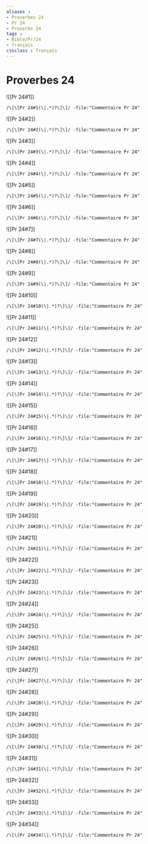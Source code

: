 ```yaml
---
aliases : 
- Proverbes 24
- Pr 24
- Proverbs 24
tags : 
- Bible/Pr/24
- français
cssclass : français
---
```


# Proverbes 24

![[Pr 24#1]]

```query
/\[\[Pr 24#1(\|.*)?\]\]/ -file:"Commentaire Pr 24"
```

![[Pr 24#2]]

```query
/\[\[Pr 24#2(\|.*)?\]\]/ -file:"Commentaire Pr 24"
```

![[Pr 24#3]]

```query
/\[\[Pr 24#3(\|.*)?\]\]/ -file:"Commentaire Pr 24"
```

![[Pr 24#4]]

```query
/\[\[Pr 24#4(\|.*)?\]\]/ -file:"Commentaire Pr 24"
```

![[Pr 24#5]]

```query
/\[\[Pr 24#5(\|.*)?\]\]/ -file:"Commentaire Pr 24"
```

![[Pr 24#6]]

```query
/\[\[Pr 24#6(\|.*)?\]\]/ -file:"Commentaire Pr 24"
```

![[Pr 24#7]]

```query
/\[\[Pr 24#7(\|.*)?\]\]/ -file:"Commentaire Pr 24"
```

![[Pr 24#8]]

```query
/\[\[Pr 24#8(\|.*)?\]\]/ -file:"Commentaire Pr 24"
```

![[Pr 24#9]]

```query
/\[\[Pr 24#9(\|.*)?\]\]/ -file:"Commentaire Pr 24"
```

![[Pr 24#10]]

```query
/\[\[Pr 24#10(\|.*)?\]\]/ -file:"Commentaire Pr 24"
```

![[Pr 24#11]]

```query
/\[\[Pr 24#11(\|.*)?\]\]/ -file:"Commentaire Pr 24"
```

![[Pr 24#12]]

```query
/\[\[Pr 24#12(\|.*)?\]\]/ -file:"Commentaire Pr 24"
```

![[Pr 24#13]]

```query
/\[\[Pr 24#13(\|.*)?\]\]/ -file:"Commentaire Pr 24"
```

![[Pr 24#14]]

```query
/\[\[Pr 24#14(\|.*)?\]\]/ -file:"Commentaire Pr 24"
```

![[Pr 24#15]]

```query
/\[\[Pr 24#15(\|.*)?\]\]/ -file:"Commentaire Pr 24"
```

![[Pr 24#16]]

```query
/\[\[Pr 24#16(\|.*)?\]\]/ -file:"Commentaire Pr 24"
```

![[Pr 24#17]]

```query
/\[\[Pr 24#17(\|.*)?\]\]/ -file:"Commentaire Pr 24"
```

![[Pr 24#18]]

```query
/\[\[Pr 24#18(\|.*)?\]\]/ -file:"Commentaire Pr 24"
```

![[Pr 24#19]]

```query
/\[\[Pr 24#19(\|.*)?\]\]/ -file:"Commentaire Pr 24"
```

![[Pr 24#20]]

```query
/\[\[Pr 24#20(\|.*)?\]\]/ -file:"Commentaire Pr 24"
```

![[Pr 24#21]]

```query
/\[\[Pr 24#21(\|.*)?\]\]/ -file:"Commentaire Pr 24"
```

![[Pr 24#22]]

```query
/\[\[Pr 24#22(\|.*)?\]\]/ -file:"Commentaire Pr 24"
```

![[Pr 24#23]]

```query
/\[\[Pr 24#23(\|.*)?\]\]/ -file:"Commentaire Pr 24"
```

![[Pr 24#24]]

```query
/\[\[Pr 24#24(\|.*)?\]\]/ -file:"Commentaire Pr 24"
```

![[Pr 24#25]]

```query
/\[\[Pr 24#25(\|.*)?\]\]/ -file:"Commentaire Pr 24"
```

![[Pr 24#26]]

```query
/\[\[Pr 24#26(\|.*)?\]\]/ -file:"Commentaire Pr 24"
```

![[Pr 24#27]]

```query
/\[\[Pr 24#27(\|.*)?\]\]/ -file:"Commentaire Pr 24"
```

![[Pr 24#28]]

```query
/\[\[Pr 24#28(\|.*)?\]\]/ -file:"Commentaire Pr 24"
```

![[Pr 24#29]]

```query
/\[\[Pr 24#29(\|.*)?\]\]/ -file:"Commentaire Pr 24"
```

![[Pr 24#30]]

```query
/\[\[Pr 24#30(\|.*)?\]\]/ -file:"Commentaire Pr 24"
```

![[Pr 24#31]]

```query
/\[\[Pr 24#31(\|.*)?\]\]/ -file:"Commentaire Pr 24"
```

![[Pr 24#32]]

```query
/\[\[Pr 24#32(\|.*)?\]\]/ -file:"Commentaire Pr 24"
```

![[Pr 24#33]]

```query
/\[\[Pr 24#33(\|.*)?\]\]/ -file:"Commentaire Pr 24"
```

![[Pr 24#34]]

```query
/\[\[Pr 24#34(\|.*)?\]\]/ -file:"Commentaire Pr 24"
```

